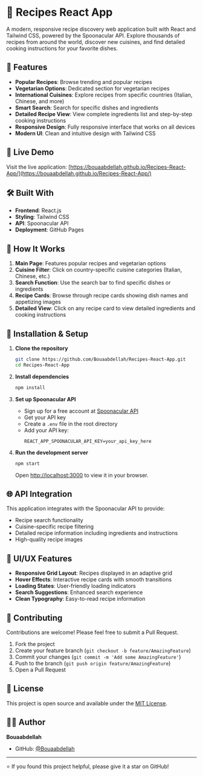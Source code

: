 # 🍳 Recipes React App

A modern, responsive recipe discovery web application built with React and Tailwind CSS, powered by the Spoonacular API. Explore thousands of recipes from around the world, discover new cuisines, and find detailed cooking instructions for your favorite dishes.

## 🌟 Features

- **Popular Recipes**: Browse trending and popular recipes
- **Vegetarian Options**: Dedicated section for vegetarian recipes
- **International Cuisines**: Explore recipes from specific countries (Italian, Chinese, and more)
- **Smart Search**: Search for specific dishes and ingredients
- **Detailed Recipe View**: View complete ingredients list and step-by-step cooking instructions
- **Responsive Design**: Fully responsive interface that works on all devices
- **Modern UI**: Clean and intuitive design with Tailwind CSS

## 🚀 Live Demo

Visit the live application: [https://bouaabdellah.github.io/Recipes-React-App/](https://bouaabdellah.github.io/Recipes-React-App/)

## 🛠️ Built With

- **Frontend**: React.js
- **Styling**: Tailwind CSS
- **API**: Spoonacular API
- **Deployment**: GitHub Pages

## 📱 How It Works

1. **Main Page**: Features popular recipes and vegetarian options
2. **Cuisine Filter**: Click on country-specific cuisine categories (Italian, Chinese, etc.)
3. **Search Function**: Use the search bar to find specific dishes or ingredients
4. **Recipe Cards**: Browse through recipe cards showing dish names and appetizing images
5. **Detailed View**: Click on any recipe card to view detailed ingredients and cooking instructions

## 🔧 Installation & Setup

1. **Clone the repository**
   ```bash
   git clone https://github.com/Bouaabdellah/Recipes-React-App.git
   cd Recipes-React-App
   ```

2. **Install dependencies**
   ```bash
   npm install
   ```

3. **Set up Spoonacular API**
   - Sign up for a free account at [Spoonacular API](https://spoonacular.com/food-api)
   - Get your API key
   - Create a `.env` file in the root directory
   - Add your API key:
     ```
     REACT_APP_SPOONACULAR_API_KEY=your_api_key_here
     ```

4. **Run the development server**
   ```bash
   npm start
   ```
   Open [http://localhost:3000](http://localhost:3000) to view it in your browser.

## 🌐 API Integration

This application integrates with the Spoonacular API to provide:
- Recipe search functionality
- Cuisine-specific recipe filtering
- Detailed recipe information including ingredients and instructions
- High-quality recipe images

## 🎨 UI/UX Features

- **Responsive Grid Layout**: Recipes displayed in an adaptive grid
- **Hover Effects**: Interactive recipe cards with smooth transitions
- **Loading States**: User-friendly loading indicators
- **Search Suggestions**: Enhanced search experience
- **Clean Typography**: Easy-to-read recipe information

## 🤝 Contributing

Contributions are welcome! Please feel free to submit a Pull Request.

1. Fork the project
2. Create your feature branch (`git checkout -b feature/AmazingFeature`)
3. Commit your changes (`git commit -m 'Add some AmazingFeature'`)
4. Push to the branch (`git push origin feature/AmazingFeature`)
5. Open a Pull Request

## 📄 License

This project is open source and available under the [MIT License](LICENSE).

## 👨‍💻 Author

**Bouaabdellah**
- GitHub: [@Bouaabdellah](https://github.com/Bouaabdellah)


---

⭐ If you found this project helpful, please give it a star on GitHub!
